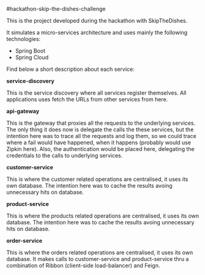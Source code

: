#hackathon-skip-the-dishes-challenge

This is the project developed during the hackathon with SkipTheDishes.

It simulates a micro-services architecture and uses mainly the following technologies:

<ul>
    <li>Spring Boot</li>
    <li>Spring Cloud</li>
</ul>

Find below a short description about each service:

<b>service-discovery</b>

This is the service discovery where all services register themselves. All applications uses fetch the URLs from other services from here.

<b>api-gateway</b>

This is the gateway that proxies all the requests to the underlying services. The only thing it does now is delegate the calls the these services, but the intention here was to trace all the requests and log them, so we could trace where a fail would have happened, when it happens (probably would use Zipkin here). Also, the authentication would be placed here, delegating the credentials to the calls to underlying services.

<b>customer-service</b>

This is where the customer related operations are centralised, it uses its own database. The intention here was to cache the results avoing unnecessary hits on database.

<b>product-service</b>

This is where the products related operations are centralised, it uses its own database. The intention here was to cache the results avoing unnecessary hits on database.

<b>order-service</b>

This is where the orders related operations are centralised, it uses its own database. It makes calls to customer-service and product-service thru a combination of Ribbon (client-side load-balancer) and Feign.
